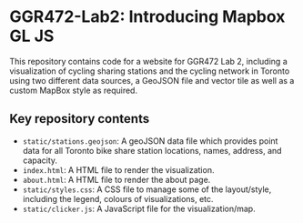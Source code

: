 # GGR472-Lab2: Introducing Mapbox GL JS
 This repository contains code for a website for GGR472 Lab 2, including a visualization of cycling sharing stations and the cycling network in Toronto using two different data sources, a GeoJSON file and vector tile as well as a custom MapBox style as required.
 
## Key repository contents 
- `static/stations.geojson`: A geoJSON data file which provides point data for all Toronto bike share station locations, names, address, and capacity.  
- `index.html`: A HTML file to render the visualization.
- `about.html`: A HTML file to render the about page.
- `static/styles.css`: A CSS file to manage some of the layout/style, including the legend, colours of visualizations, etc. 
- `static/clicker.js`: A JavaScript file for the visualization/map. 
 
